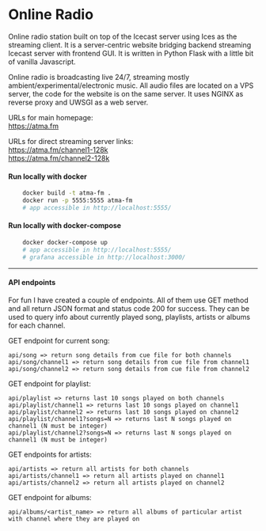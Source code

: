 # Online Radio 
Online radio station built on top of the Icecast server using Ices as the streaming client. It is a server-centric website bridging backend streaming Icecast server with frontend GUI. It is written in Python Flask with a little bit of vanilla Javascript.

Online radio is broadcasting live 24/7, streaming mostly ambient/experimental/electronic music. All audio files are located on a VPS server, the code for the website is on the same server. It uses NGINX as reverse proxy and UWSGI as a web server.

URLs for main homepage:   
https://atma.fm  

URLs for direct streaming server links:  
https://atma.fm/channel1-128k  
https://atma.fm/channel2-128k

#### Run locally with docker
```sh
    docker build -t atma-fm .
    docker run -p 5555:5555 atma-fm
    # app accessible in http://localhost:5555/
```
#### Run locally with docker-compose
```sh
    docker docker-compose up
    # app accessible in http://localhost:5555/
    # grafana accessible in http://localhost:3000/
```
------
#### API endpoints
For fun I have created a couple of endpoints. All of them use GET method and all return JSON format and status code 200 for success. They can be used to query info about currently played song, playlists, artists or albums for each channel. 

 GET endpoint for current song:
```
api/song => return song details from cue file for both channels  
api/song/channel1 => return song details from cue file from channel1  
api/song/channel2 => return song details from cue file from channel2  
```

GET endpoint for playlist:
```
api/playlist => returns last 10 songs played on both channels  
api/playlist/channel1 => returns last 10 songs played on channel1   
api/playlist/channel2 => returns last 10 songs played on channel2   
api/playlist/channel1?songs=N => returns last N songs played on channel1 (N must be integer)  
api/playlist/channel2?songs=N => returns last N songs played on channel1 (N must be integer)
``` 

GET endpoints for artists:
```
api/artists => return all artists for both channels  
api/artists/channel1 => return all artists played on channel1  
api/artists/channel2 => return all artists played on channel2
``` 

GET endpoint for albums:  
```    
api/albums/<artist_name> => return all albums of particular artist with channel where they are played on  
```